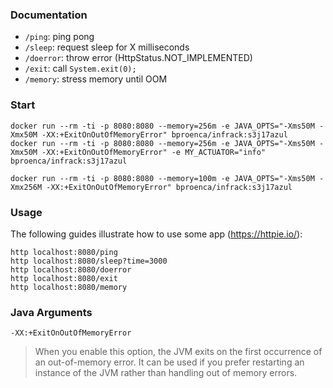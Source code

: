 ### Documentation

- `/ping`: ping pong
- `/sleep`: request sleep for X milliseconds
- `/doerror`: throw error (HttpStatus.NOT_IMPLEMENTED)
- `/exit`: call `System.exit(0);`
- `/memory`: stress memory until OOM

### Start

```
docker run --rm -ti -p 8080:8080 --memory=256m -e JAVA_OPTS="-Xms50M -Xmx50M -XX:+ExitOnOutOfMemoryError" bproenca/infrack:s3j17azul
docker run --rm -ti -p 8080:8080 --memory=256m -e JAVA_OPTS="-Xms50M -Xmx50M -XX:+ExitOnOutOfMemoryError" -e MY_ACTUATOR="info" bproenca/infrack:s3j17azul

docker run --rm -ti -p 8080:8080 --memory=100m -e JAVA_OPTS="-Xms50M -Xmx256M -XX:+ExitOnOutOfMemoryError" bproenca/infrack:s3j17azul
```

### Usage

The following guides illustrate how to use some app (https://httpie.io/):

```
http localhost:8080/ping
http localhost:8080/sleep?time=3000
http localhost:8080/doerror
http localhost:8080/exit
http localhost:8080/memory
```

### Java Arguments

`-XX:+ExitOnOutOfMemoryError`
> When you enable this option, the JVM exits on the first occurrence of an out-of-memory error. It can be used if you prefer restarting an instance of the JVM rather than handling out of memory errors.
